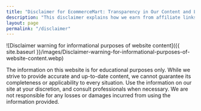 ```yaml
---
title: "Disclaimer for EcommerceMart: Transparency in Our Content and Links"
description: "This disclaimer explains how we earn from affiliate links and the accuracy of our ecommerce-related content."
layout: page
permalink: "/disclaimer"
---
```


![Disclaimer warning for informational purposes of website content]({{ site.baseurl }}/images/Disclaimer-warning-for-informational-purposes-of-website-content.webp)

The information on this website is for educational purposes only. While we strive to provide accurate and up-to-date content, we cannot guarantee its completeness or applicability to every situation. Use the information on our site at your discretion, and consult professionals when necessary. We are not responsible for any losses or damages incurred from using the information provided.